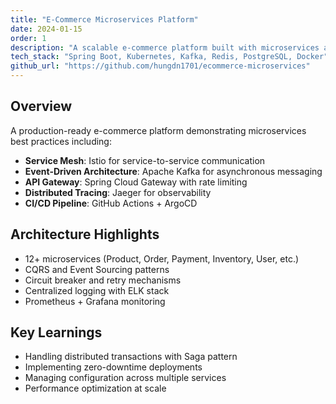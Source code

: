 ```yaml
---
title: "E-Commerce Microservices Platform"
date: 2024-01-15
order: 1
description: "A scalable e-commerce platform built with microservices architecture, featuring service mesh, event-driven communication, and distributed tracing."
tech_stack: "Spring Boot, Kubernetes, Kafka, Redis, PostgreSQL, Docker"
github_url: "https://github.com/hungdn1701/ecommerce-microservices"
---
```


## Overview

A production-ready e-commerce platform demonstrating microservices best practices including:

- **Service Mesh**: Istio for service-to-service communication
- **Event-Driven Architecture**: Apache Kafka for asynchronous messaging
- **API Gateway**: Spring Cloud Gateway with rate limiting
- **Distributed Tracing**: Jaeger for observability
- **CI/CD Pipeline**: GitHub Actions + ArgoCD

## Architecture Highlights

- 12+ microservices (Product, Order, Payment, Inventory, User, etc.)
- CQRS and Event Sourcing patterns
- Circuit breaker and retry mechanisms
- Centralized logging with ELK stack
- Prometheus + Grafana monitoring

## Key Learnings

- Handling distributed transactions with Saga pattern
- Implementing zero-downtime deployments
- Managing configuration across multiple services
- Performance optimization at scale
